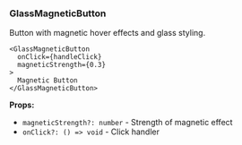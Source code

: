 ### GlassMagneticButton

Button with magnetic hover effects and glass styling.

```tsx
<GlassMagneticButton
  onClick={handleClick}
  magneticStrength={0.3}
>
  Magnetic Button
</GlassMagneticButton>
```

**Props:**
- `magneticStrength?: number` - Strength of magnetic effect
- `onClick?: () => void` - Click handler
